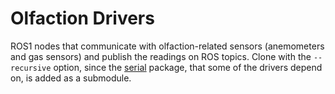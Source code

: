 # Olfaction Drivers

ROS1 nodes that communicate with olfaction-related sensors (anemometers and gas sensors) and publish the readings on ROS topics. Clone with the `--recursive` option, since the [serial](https://github.com/wjwwood/serial) package, that some of the drivers depend on, is added as a submodule. 
